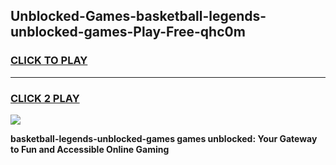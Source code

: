 
## Unblocked-Games-basketball-legends-unblocked-games-Play-Free-qhc0m
<h3>
<a href="https://premium76.site?title=basketball-legends-unblocked-games&ref=22A">CLICK TO PLAY</a></h3>
<hr>

<h3>
<a href="https://premium76.site?title=basketball-legends-unblocked-games&ref=22A">CLICK 2 PLAY</a>
  
</h3>

<a href="https://premium76.site?title=basketball-legends-unblocked-games&ref=22A"><img src="https://clearcache.store/games.png"></a>


**basketball-legends-unblocked-games games unblocked: Your Gateway to Fun and Accessible Online Gaming**
